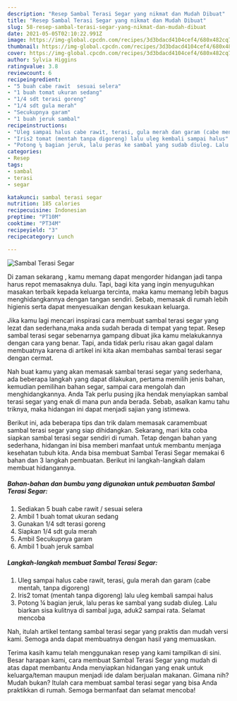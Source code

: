 ```yaml
---
description: "Resep Sambal Terasi Segar yang nikmat dan Mudah Dibuat"
title: "Resep Sambal Terasi Segar yang nikmat dan Mudah Dibuat"
slug: 58-resep-sambal-terasi-segar-yang-nikmat-dan-mudah-dibuat
date: 2021-05-05T02:10:22.991Z
image: https://img-global.cpcdn.com/recipes/3d3bdacd4104cef4/680x482cq70/sambal-terasi-segar-foto-resep-utama.jpg
thumbnail: https://img-global.cpcdn.com/recipes/3d3bdacd4104cef4/680x482cq70/sambal-terasi-segar-foto-resep-utama.jpg
cover: https://img-global.cpcdn.com/recipes/3d3bdacd4104cef4/680x482cq70/sambal-terasi-segar-foto-resep-utama.jpg
author: Sylvia Higgins
ratingvalue: 3.8
reviewcount: 6
recipeingredient:
- "5 buah cabe rawit  sesuai selera"
- "1 buah tomat ukuran sedang"
- "1/4 sdt terasi goreng"
- "1/4 sdt gula merah"
- "Secukupnya garam"
- "1 buah jeruk sambal"
recipeinstructions:
- "Uleg sampai halus cabe rawit, terasi, gula merah dan garam (cabe mentah, tanpa digoreng)"
- "Iris2 tomat (mentah tanpa digoreng) lalu uleg kembali sampai halus"
- "Potong ¼ bagian jeruk, lalu peras ke sambal yang sudab diuleg. Lalu biarkan sisa kulitnya di sambal juga, aduk2 sampai rata. Selamat mencoba"
categories:
- Resep
tags:
- sambal
- terasi
- segar

katakunci: sambal terasi segar 
nutrition: 185 calories
recipecuisine: Indonesian
preptime: "PT10M"
cooktime: "PT34M"
recipeyield: "3"
recipecategory: Lunch

---
```



![Sambal Terasi Segar](https://img-global.cpcdn.com/recipes/3d3bdacd4104cef4/680x482cq70/sambal-terasi-segar-foto-resep-utama.jpg)

Di zaman  sekarang , kamu memang dapat mengorder hidangan jadi tanpa harus repot memasaknya dulu. Tapi, bagi kita yang ingin menyuguhkan masakan terbaik kepada keluarga tercinta, maka kamu memang lebih bagus menghidangkannya dengan tangan sendiri. Sebab, memasak di rumah lebih higienis serta dapat menyesuaikan dengan kesukaan keluarga.

Jika kamu lagi mencari inspirasi cara membuat sambal terasi segar yang lezat dan sederhana,maka anda sudah berada di tempat yang tepat. Resep sambal terasi segar  sebenarnya gampang dibuat jika kamu melakukannya dengan cara yang benar. Tapi, anda tidak perlu risau akan gagal dalam membuatnya 
karena di artikel ini kita akan membahas sambal terasi segar dengan cermat.  



Nah buat kamu yang akan memasak sambal terasi segar yang sederhana, ada beberapa langkah yang dapat dilakukan, pertama memilih jenis bahan, kemudian pemilihan bahan segar, sampai cara mengolah dan menghidangkannya. Anda Tak perlu pusing jika hendak menyiapkan sambal terasi segar yang enak di mana pun anda berada. Sebab, asalkan kamu  tahu triknya, maka hidangan ini dapat menjadi sajian yang istimewa.

Berikut ini, ada beberapa tips dan trik dalam memasak caramembuat sambal terasi segar yang siap dihidangkan. Sekarang, mari kita coba siapkan sambal terasi segar sendiri di rumah. Tetap dengan bahan yang sederhana, hidangan ini bisa memberi manfaat untuk membantu menjaga kesehatan tubuh kita. Anda bisa membuat Sambal Terasi Segar memakai 6 bahan dan 3 langkah pembuatan. Berikut ini langkah-langkah dalam membuat hidangannya.

<!--inarticleads1-->

##### Bahan-bahan dan bumbu yang digunakan untuk pembuatan Sambal Terasi Segar:

1. Sediakan 5 buah cabe rawit / sesuai selera
1. Ambil 1 buah tomat ukuran sedang
1. Gunakan 1/4 sdt terasi goreng
1. Siapkan 1/4 sdt gula merah
1. Ambil Secukupnya garam
1. Ambil 1 buah jeruk sambal




<!--inarticleads2-->

##### Langkah-langkah membuat Sambal Terasi Segar:

1. Uleg sampai halus cabe rawit, terasi, gula merah dan garam (cabe mentah, tanpa digoreng)
1. Iris2 tomat (mentah tanpa digoreng) lalu uleg kembali sampai halus
1. Potong ¼ bagian jeruk, lalu peras ke sambal yang sudab diuleg. Lalu biarkan sisa kulitnya di sambal juga, aduk2 sampai rata. Selamat mencoba




Nah, itulah artikel tentang  sambal terasi segar  yang praktis dan mudah versi kami. Semoga anda dapat membuatnya dengan hasil yang memuaskan. 

Terima kasih kamu telah menggunakan resep yang kami tampilkan di sini. Besar harapan kami, cara membuat  Sambal Terasi Segar yang mudah di atas dapat membantu Anda menyiapkan hidangan yang enak untuk keluarga/teman maupun menjadi ide dalam berjualan makanan. Gimana nih? Mudah bukan? Itulah cara membuat sambal terasi segar yang bisa Anda praktikkan di rumah. Semoga bermanfaat dan selamat mencoba!

